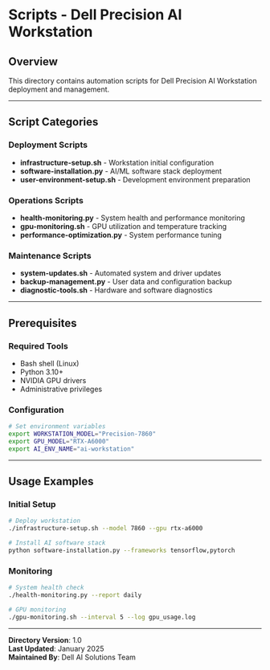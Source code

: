 # Scripts - Dell Precision AI Workstation

## Overview

This directory contains automation scripts for Dell Precision AI Workstation deployment and management.

---

## Script Categories

### Deployment Scripts
- **infrastructure-setup.sh** - Workstation initial configuration
- **software-installation.py** - AI/ML software stack deployment
- **user-environment-setup.sh** - Development environment preparation

### Operations Scripts
- **health-monitoring.py** - System health and performance monitoring
- **gpu-monitoring.sh** - GPU utilization and temperature tracking
- **performance-optimization.py** - System performance tuning

### Maintenance Scripts
- **system-updates.sh** - Automated system and driver updates
- **backup-management.py** - User data and configuration backup
- **diagnostic-tools.sh** - Hardware and software diagnostics

---

## Prerequisites

### Required Tools
- Bash shell (Linux)
- Python 3.10+
- NVIDIA GPU drivers
- Administrative privileges

### Configuration
```bash
# Set environment variables
export WORKSTATION_MODEL="Precision-7860"
export GPU_MODEL="RTX-A6000"
export AI_ENV_NAME="ai-workstation"
```

---

## Usage Examples

### Initial Setup
```bash
# Deploy workstation
./infrastructure-setup.sh --model 7860 --gpu rtx-a6000

# Install AI software stack
python software-installation.py --frameworks tensorflow,pytorch
```

### Monitoring
```bash
# System health check
./health-monitoring.py --report daily

# GPU monitoring
./gpu-monitoring.sh --interval 5 --log gpu_usage.log
```

---

**Directory Version**: 1.0  
**Last Updated**: January 2025  
**Maintained By**: Dell AI Solutions Team
